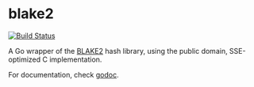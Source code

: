 blake2
======

[![Build Status](https://travis-ci.org/codahale/blake2.png?branch=master)](https://travis-ci.org/codahale/blake2)

A Go wrapper of the [BLAKE2](https://github.com/BLAKE2/BLAKE2) hash library,
using the public domain, SSE-optimized C implementation.

For documentation, check [godoc](http://godoc.org/github.com/codahale/blake2).
